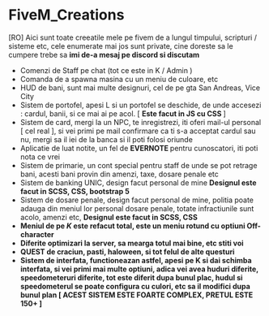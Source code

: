# FiveM_Creations

[RO] Aici sunt toate creeatile mele pe fivem de a lungul timpului, scripturi / sisteme etc, cele enumerate mai jos sunt private, cine doreste sa le cumpere trebe sa <b> imi de-a mesaj pe discord si discutam </b>

<ul>
  <li> Comenzi de Staff pe chat (tot ce este in K / Admin ) </li>
  <li> Comanda de a spawna masina cu un meniu de culoare, etc </li>
  <li> HUD de bani, sunt mai multe designuri, cel de pe gta San Andreas, Vice City </li>
  <li> Sistem de portofel, apesi L si un portofel se deschide, de unde accesezi : cardul, banii, si ce mai ai pe acol. [ <b> Este facut in JS cu CSS </b> ] </li>
  <li> Sistem de card, mergi la un NPC, te inregistrezi, iti oferi mail-ul personal [ cel real ], si vei primi pe mail confirmare ca ti s-a acceptat cardul sau nu, mergi sa il iei de la banca si il poti folosi oriunde </li>
  <li> Aplicatie de luat notite, un fel de <b> EVERNOTE </b> pentru cunoscatori, iti poti nota ce vrei </li>
  <li> Sistem de primarie, un cont special pentru staff de unde se pot retrage bani, acesti bani provin din amenzi, taxe, dosare penale etc </li>
  <li> Sistem de banking UNIC, design facut personal de mine <b> Designul este facut in SCSS, CSS, bootstrap 5 </b> </li>
  <li> Sistem de dosare penale, design facut personal de mine, politia poate adauga din meniul lor personal dosare penale, totate infractiunile sunt acolo, amenzi etc, <b>  <b> Designul este facut in SCSS, CSS</b> </li>
  <li> Meniul de pe <i><k> K </i></k> este refacut total, este un meniu rotund cu optiuni Off-character </li>
  <li> Diferite optimizari la server, sa mearga totul mai bine, etc stiti voi </li>
  <li> QUEST de craciun, pasti, haloween, si tot felul de alte questuri </li>  
  <li> Sistem de interfata, functioneazan astfel, apesi pe K si dai schimba interfata, si vei primi mai multe optiuni, adica vei avea huduri diferite, speedometeruri diferite, tot este diferit dupa bunul plac, hudul si speedometerul se poate configura cu culori,  etc sa il modifici dupa bunul plan <b> [ ACEST SISTEM ESTE FOARTE COMPLEX, PRETUL ESTE 150+ ] </b>
</ul>
